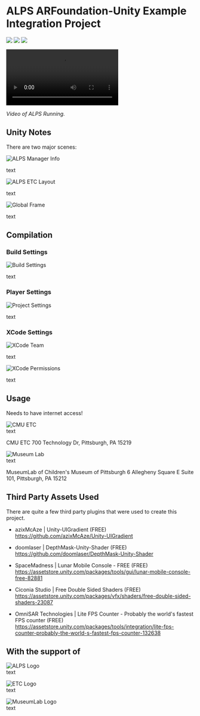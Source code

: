 # ALPS ARFoundation-Unity Example Integration Project

<img src="https://img.shields.io/badge/unity-2020.3.38f1-blue"/> <img src="https://img.shields.io/badge/platform-iOS-green"/> <img src="https://img.shields.io/badge/license-MIT-red"/> 

![Video of ALPS Running](https://user-images.githubusercontent.com/6497727/186027742-1699954a-b9fd-4a31-9339-59028599008e.MOV) <br/>

*Video of ALPS Running.*

## Unity Notes

There are two major scenes:

![ALPS Manager Info](/ReadMeImages/ALPS_Manager_Info.png) <br/>

text

![ALPS ETC Layout](/ReadMeImages/ALPS_ETC_Layout.jpg) <br/>

text

![Global Frame](/ReadMeImages/GlobalFrame.png) <br/>

text

## Compilation

### Build Settings

![Build Settings](/ReadMeImages/BuildSettings.jpg) <br/>

text


### Player Settings

![Project Settings](/ReadMeImages/ProjectSettings.jpg) <br/>

text

### XCode Settings

![XCode Team](/ReadMeImages/XCode_Team.jpg) <br/>

text

![XCode Permissions](/ReadMeImages/XCode_Permissions.jpg) <br/>

text

## Usage

Needs to have internet access!


![CMU ETC](/ReadMeImages/cmuetc.jpg) <br/>
text

CMU ETC
700 Technology Dr, Pittsburgh, PA 15219

![Museum Lab](/ReadMeImages/museumlab.jpg) <br/>
text

MuseumLab of Children's Museum of Pittsburgh
6 Allegheny Square E Suite 101, Pittsburgh, PA 15212



## Third Party Assets Used
There are quite a few third party plugins that were used to create this project.

* azixMcAze | Unity-UIGradient (FREE) <br/>
https://github.com/azixMcAze/Unity-UIGradient

* doomlaser | DepthMask-Unity-Shader (FREE) <br/>
https://github.com/doomlaser/DepthMask-Unity-Shader

* SpaceMadness | Lunar Mobile Console - FREE (FREE) <br/> 
https://assetstore.unity.com/packages/tools/gui/lunar-mobile-console-free-82881

* Ciconia Studio | Free Double Sided Shaders (FREE) <br/>
https://assetstore.unity.com/packages/vfx/shaders/free-double-sided-shaders-23087

* OmniSAR Technologies | Lite FPS Counter - Probably the world's fastest FPS counter (FREE) <br/>
https://assetstore.unity.com/packages/tools/integration/lite-fps-counter-probably-the-world-s-fastest-fps-counter-132638


## With the support of

![ALPS Logo](/ReadMeImages/alps-logo-dark.png) <br/>
text

![ETC Logo](/ReadMeImages/etc_logo.jpg) <br/>
text

![MuseumLab Logo](/ReadMeImages/museumlab_Logo.png) <br/>
text